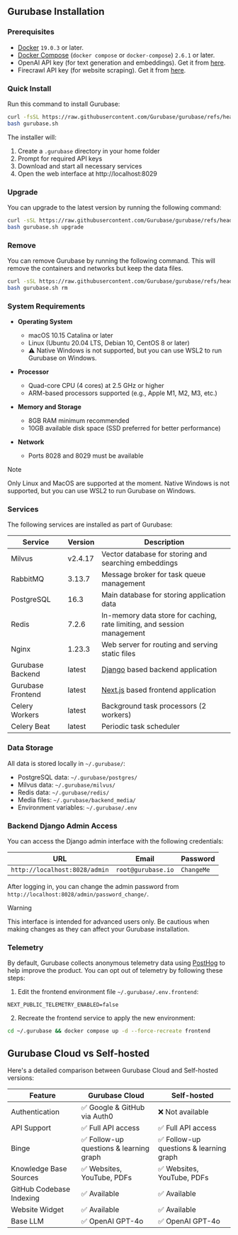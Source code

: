## Gurubase Installation

### Prerequisites

- [Docker](https://docs.docker.com/get-docker/) `19.0.3` or later.
- [Docker Compose](https://docs.docker.com/compose/install/) (`docker compose` or `docker-compose`) `2.6.1` or later.
- OpenAI API key (for text generation and embeddings). Get it from [here](https://platform.openai.com/api-keys).
- Firecrawl API key (for website scraping). Get it from [here](https://www.firecrawl.dev/app/api-keys).

### Quick Install

Run this command to install Gurubase:

```bash
curl -fsSL https://raw.githubusercontent.com/Gurubase/gurubase/refs/heads/master/gurubase.sh -o gurubase.sh
bash gurubase.sh
```

The installer will:
1. Create a `.gurubase` directory in your home folder
2. Prompt for required API keys
3. Download and start all necessary services
4. Open the web interface at http://localhost:8029

### Upgrade

You can upgrade to the latest version by running the following command:

```bash
curl -sSL https://raw.githubusercontent.com/Gurubase/gurubase/refs/heads/master/gurubase.sh -o gurubase.sh
bash gurubase.sh upgrade
```

### Remove

You can remove Gurubase by running the following command. This will remove the containers and networks but keep the data files.

```bash
curl -sSL https://raw.githubusercontent.com/Gurubase/gurubase/refs/heads/master/gurubase.sh -o gurubase.sh
bash gurubase.sh rm
```

### System Requirements

- **Operating System**
  - macOS 10.15 Catalina or later
  - Linux (Ubuntu 20.04 LTS, Debian 10, CentOS 8 or later)
  - ⚠️ Native Windows is not supported, but you can use WSL2 to run Gurubase on Windows.

- **Processor**
  - Quad-core CPU (4 cores) at 2.5 GHz or higher
  - ARM-based processors supported (e.g., Apple M1, M2, M3, etc.)

- **Memory and Storage**
  - 8GB RAM minimum recommended
  - 10GB available disk space (SSD preferred for better performance)

- **Network**
  - Ports 8028 and 8029 must be available

> [!NOTE]
> Only Linux and MacOS are supported at the moment. Native Windows is not supported, but you can use WSL2 to run Gurubase on Windows.

### Services

The following services are installed as part of Gurubase:

| Service | Version | Description |
|---------|---------|-------------|
| Milvus | v2.4.17 | Vector database for storing and searching embeddings |
| RabbitMQ | 3.13.7 | Message broker for task queue management |
| PostgreSQL | 16.3 | Main database for storing application data |
| Redis | 7.2.6 | In-memory data store for caching, rate limiting, and session management |
| Nginx | 1.23.3 | Web server for routing and serving static files |
| Gurubase Backend | latest | [Django](https://www.djangoproject.com/) based backend application |
| Gurubase Frontend | latest | [Next.js](https://nextjs.org/) based frontend application |
| Celery Workers | latest | Background task processors (2 workers) |
| Celery Beat | latest | Periodic task scheduler |

### Data Storage

All data is stored locally in `~/.gurubase/`:
- PostgreSQL data: `~/.gurubase/postgres/`
- Milvus data: `~/.gurubase/milvus/`
- Redis data: `~/.gurubase/redis/`
- Media files: `~/.gurubase/backend_media/`
- Environment variables: `~/.gurubase/.env`

### Backend Django Admin Access

You can access the Django admin interface with the following credentials:

| URL | Email | Password |
|----------|------------------------|----------|
| `http://localhost:8028/admin` | `root@gurubase.io` | `ChangeMe` |

After logging in, you can change the admin password from `http://localhost:8028/admin/password_change/`.

> [!WARNING]
> This interface is intended for advanced users only. Be cautious when making changes as they can affect your Gurubase installation.

### Telemetry

By default, Gurubase collects anonymous telemetry data using [PostHog](https://posthog.com/) to help improve the product. You can opt out of telemetry by following these steps:

1. Edit the frontend environment file `~/.gurubase/.env.frontend`:
```text
NEXT_PUBLIC_TELEMETRY_ENABLED=false
```

2. Recreate the frontend service to apply the new environment:
```bash
cd ~/.gurubase && docker compose up -d --force-recreate frontend
```

## Gurubase Cloud vs Self-hosted

Here's a detailed comparison between Gurubase Cloud and Self-hosted versions:

| Feature | Gurubase Cloud | Self-hosted |
|---------|---------------|-------------|
| Authentication | ✅ Google & GitHub via Auth0 | ❌ Not available |
| API Support | ✅ Full API access | ✅ Full API access |
| Binge | ✅ Follow-up questions & learning graph | ✅ Follow-up questions & learning graph |
| Knowledge Base Sources | ✅ Websites, YouTube, PDFs | ✅ Websites, YouTube, PDFs |
| GitHub Codebase Indexing | ✅ Available | ✅ Available |
| Website Widget | ✅ Available | ✅ Available |
| Base LLM | ✅ OpenAI GPT-4o | ✅ OpenAI GPT-4o |